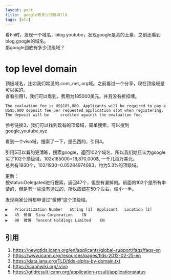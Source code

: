 ```yaml
---
layout: post
title:  google有多少顶级域tld
tags: [etc]
---
```


看hn时，发现一个域名，blog.youtube，发现google是真的土豪，之前还看到blog.google的域名。  
那google到底有多少顶级域？

# top level domain
顶级域名，比如我们常见的.com,.net,.org域。之前看过一个分享，现在顶级域是可以买的。  
查看引用1，我们可以看到，费用为185000美元。并且没有折扣噢。
    
    The evaluation fee is US$185,000. Applicants will be required to pay a US$5,000 deposit fee per requested application slot when registering. The deposit will be     credited against the evaluation fee. 
    
参考链接3，我们可以找到现有的顶级域，简单搜索，可以搜到google,youtube,xyz  

看到一个vivo域，搜索了一下，是巴西的，引用4。  

引用5可以看的更清晰，搜索google，返回102个域名，所以我们姑且认为google买了102个顶级域，102x185000=18,870,000$, 一千几百万美元。  
总共有1930个，102/1930=0.05284974093，约为5.3%的顶级域。  

更新：  
按status:Delegated进行搜索，返回47个，但是有漏掉的。前面的102个是所有申请的，但是有一些没有通过的，所以应该在50个左右。缩小一半。

发现两家公司都申请过“微博”这个顶级域。
```
▶	Prioritization Number	String [1]	Applicant	Location [2]
▶	45	微博	Sina Corporation	CN
▶	98	微博	Tencent Holdings Limited	CN
```

## 引用
1. https://newgtlds.icann.org/en/applicants/global-support/faqs/faqs-en
2. https://www.icann.org/resources/pages/tlds-2012-02-25-en
3. https://data.iana.org/TLD/tlds-alpha-by-domain.txt
4. https://icannwiki.org/.vivo
5. https://gtldresult.icann.org/application-result/applicationstatus
